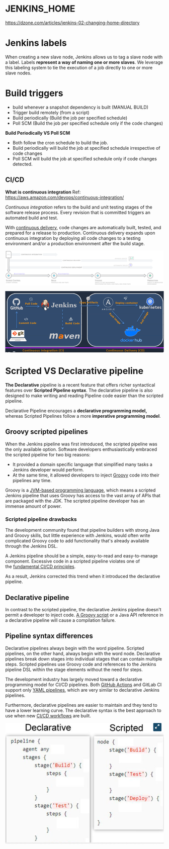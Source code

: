 # JENKINS_HOME
https://dzone.com/articles/jenkins-02-changing-home-directory

# Jenkins labels
When creating a new slave node, Jenkins allows us to tag a slave node with a label. Labels **represent a way of naming one or more slaves**. We leverage this labeling system to tie the execution of a job directly to one or more slave nodes.

# Build triggers
- build whenever a snapshot dependency is built (MANUAL BUILD)
- Trigger build remotely (from a script)
- Build periodically (Build the job per specified schedule)
- Poll SCM (Build the job per specified schedule only if the code changes)

**Build Periodically VS Poll SCM**
- Both follow the cron schedule to build the job.
- Build periodically will build the job at specified schedule irrespective of code changes
- Poll SCM will build the job at specified schedule only if code changes detected.

## CI/CD
**What is continuous integration**
Ref: https://aws.amazon.com/devops/continuous-integration/

_Continuous integration_ refers to the build and unit testing stages of the software release process. Every revision that is committed triggers an automated build and test.

With [continuous delivery](https://aws.amazon.com/devops/continuous-delivery/), code changes are automatically built, tested, and prepared for a release to production. Continuous delivery expands upon continuous integration by deploying all code changes to a testing environment and/or a production environment after the build stage.

![](Pasted%20image%2020220329135439.png)

![](Pasted%20image%2020220329134858.png)

# Scripted VS Declarative pipeline
**The Declarative** pipeline is a recent feature that offers richer syntactical features over **Scripted Pipeline syntax**. The declarative pipeline is also designed to make writing and reading Pipeline code easier than the scripted pipeline.

Declarative Pipeline encourages a **declarative programming model,** whereas Scripted Pipelines follow a more **imperative programming model**.

## Groovy scripted pipelines
When the Jenkins pipeline was first introduced, the scripted pipeline was the only available option. Software developers enthusiastically embraced the scripted pipeline for two big reasons:

-  It provided a domain specific language that simplified many tasks a Jenkins developer 
    would perform.
-  At the same time, it allowed developers to inject [Groovy](https://www.theserverside.com/definition/Groovy) code into their pipelines any  time.

Groovy is a [JVM-based programming language](https://www.theserverside.com/news/252447729/Developers-favor-JVM-languages-for-mobile-enterprise), which means a scripted Jenkins pipeline that uses Groovy has access to the vast array of APIs that are packaged with the JDK. The scripted pipeline developer has an immense amount of power.

### Scripted pipeline drawbacks

The development community found that pipeline builders with strong Java and Groovy skills, but little experience with Jenkins, would often write complicated Groovy code to add functionality that's already available through the Jenkins DSL.

A Jenkins pipeline should be a simple, easy-to-read and easy-to-manage component. Excessive code in a scripted pipeline violates one of the [fundamental CI/CD principles](https://www.techtarget.com/searchitoperations/tip/Adopt-these-continuous-delivery-principles-organization-wide).

As a result, Jenkins corrected this trend when it introduced the declarative pipeline.

## Declarative pipeline
In contrast to the scripted pipeline, the declarative Jenkins pipeline doesn't permit a developer to inject code. [A Groovy script](https://www.techtarget.com/searchapparchitecture/feature/Exploring-the-versatility-of-Groovy-programming) or a Java API reference in a declarative pipeline will cause a compilation failure.

## Pipeline syntax differences
Declarative pipelines always begin with the word pipeline. Scripted pipelines, on the other hand, always begin with the word node. Declarative pipelines break down stages into individual stages that can contain multiple steps. Scripted pipelines use Groovy code and references to the Jenkins pipeline DSL within the stage elements without the need for steps.

The development industry has largely moved toward a declarative programming model for CI/CD pipelines. Both [GitHub Actions](https://www.theserverside.com/blog/Coffee-Talk-Java-News-Stories-and-Opinions/How-to-publish-GitHub-Actions-artifacts-example) and GitLab CI support only [YAML pipelines](https://www.theserverside.com/blog/Coffee-Talk-Java-News-Stories-and-Opinions/Jenkins-YAML-Pipeline-Example), which are very similar to declarative Jenkins pipelines.

Furthermore, declarative pipelines are easier to maintain and they tend to have a lower learning curve. The declarative syntax is the best approach to use when new [CI/CD workflows](https://www.jenkins.io/doc/book/pipeline/syntax/) are built.

![](Pasted%20image%2020220522195435.png)
